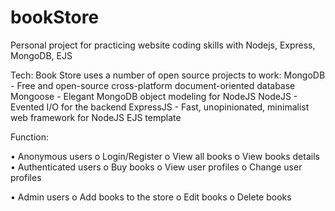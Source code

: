# bookStore
Personal project for practicing website coding skills with Nodejs, Express, MongoDB, EJS

Tech:
Book Store uses a number of open source projects to work:
  	MongoDB - Free and open-source cross-platform document-oriented database
  	Mongoose - Elegant MongoDB object modeling for NodeJS
    NodeJS - Evented I/O for the backend
    ExpressJS - Fast, unopinionated, minimalist web framework for NodeJS
    EJS template

Function:

•	Anonymous users
  o	Login/Register
  o	View all books
  o	View books details
•	Authenticated users
  o	Buy books
  o	View user profiles
  o	Change user profiles

•	Admin users
  o	Add books to the store
  o	Edit books
  o	Delete books
  
